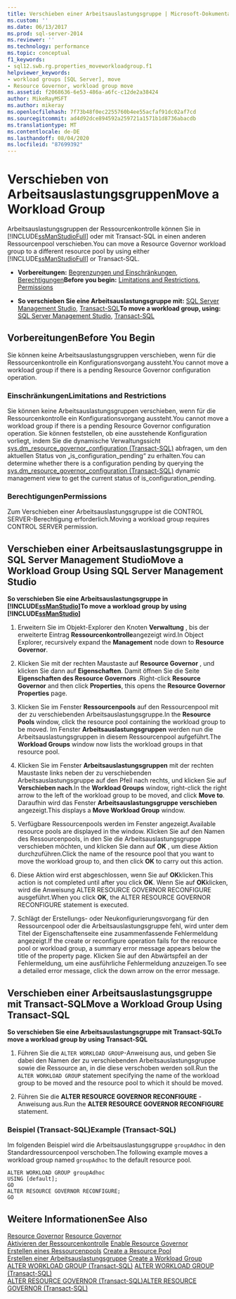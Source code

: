 ```yaml
---
title: Verschieben einer Arbeitsauslastungsgruppe | Microsoft-Dokumentation
ms.custom: ''
ms.date: 06/13/2017
ms.prod: sql-server-2014
ms.reviewer: ''
ms.technology: performance
ms.topic: conceptual
f1_keywords:
- sql12.swb.rg.properties_moveworkloadgroup.f1
helpviewer_keywords:
- workload groups [SQL Server], move
- Resource Governor, workload group move
ms.assetid: f2068636-6e53-486a-a6fc-c12de2a38424
author: MikeRayMSFT
ms.author: mikeray
ms.openlocfilehash: 7f73b48f0ec2255760b4ee55acfaf91dc02af7cd
ms.sourcegitcommit: ad4d92dce894592a259721a1571b1d8736abacdb
ms.translationtype: MT
ms.contentlocale: de-DE
ms.lasthandoff: 08/04/2020
ms.locfileid: "87699392"
---
```

# <a name="move-a-workload-group"></a><span data-ttu-id="201e4-102">Verschieben von Arbeitsauslastungsgruppen</span><span class="sxs-lookup"><span data-stu-id="201e4-102">Move a Workload Group</span></span>
  <span data-ttu-id="201e4-103">Arbeitsauslastungsgruppen der Ressourcenkontrolle können Sie in [!INCLUDE[ssManStudioFull](../../includes/ssmanstudiofull-md.md)] oder mit Transact-SQL in einen anderen Ressourcenpool verschieben.</span><span class="sxs-lookup"><span data-stu-id="201e4-103">You can move a Resource Governor workload group to a different resource pool by using either [!INCLUDE[ssManStudioFull](../../includes/ssmanstudiofull-md.md)] or Transact-SQL.</span></span>  
  
-   <span data-ttu-id="201e4-104">**Vorbereitungen:**  [Begrenzungen und Einschränkungen](#LimitationsRestrictions), [Berechtigungen](#Permissions)</span><span class="sxs-lookup"><span data-stu-id="201e4-104">**Before you begin:**  [Limitations and Restrictions](#LimitationsRestrictions), [Permissions](#Permissions)</span></span>  
  
-   <span data-ttu-id="201e4-105">**So verschieben Sie eine Arbeitsauslastungsgruppe mit:**  [SQL Server Management Studio](#MoveWGSSMS), [Transact-SQL](#MoveWGTSQL)</span><span class="sxs-lookup"><span data-stu-id="201e4-105">**To move a workload group, using:**  [SQL Server Management Studio](#MoveWGSSMS), [Transact-SQL](#MoveWGTSQL)</span></span>  
  
##  <a name="before-you-begin"></a><a name="BeforeYouBegin"></a> <span data-ttu-id="201e4-106">Vorbereitungen</span><span class="sxs-lookup"><span data-stu-id="201e4-106">Before You Begin</span></span>  
 <span data-ttu-id="201e4-107">Sie können keine Arbeitsauslastungsgruppen verschieben, wenn für die Ressourcenkontrolle ein Konfigurationsvorgang aussteht.</span><span class="sxs-lookup"><span data-stu-id="201e4-107">You cannot move a workload group if there is a pending Resource Governor configuration operation.</span></span>  
  
###  <a name="limitations-and-restrictions"></a><a name="LimitationsRestrictions"></a> <span data-ttu-id="201e4-108">Einschränkungen</span><span class="sxs-lookup"><span data-stu-id="201e4-108">Limitations and Restrictions</span></span>  
 <span data-ttu-id="201e4-109">Sie können keine Arbeitsauslastungsgruppen verschieben, wenn für die Ressourcenkontrolle ein Konfigurationsvorgang aussteht.</span><span class="sxs-lookup"><span data-stu-id="201e4-109">You cannot move a workload group if there is a pending Resource Governor configuration operation.</span></span> <span data-ttu-id="201e4-110">Sie können feststellen, ob eine ausstehende Konfiguration vorliegt, indem Sie die dynamische Verwaltungssicht [sys.dm_resource_governor_configuration &#40;Transact-SQL&#41;](/sql/relational-databases/system-dynamic-management-views/sys-dm-resource-governor-configuration-transact-sql) abfragen, um den aktuellen Status von „is_configuration_pending“ zu erhalten.</span><span class="sxs-lookup"><span data-stu-id="201e4-110">You can determine whether there is a configuration pending by querying the [sys.dm_resource_governor_configuration &#40;Transact-SQL&#41;](/sql/relational-databases/system-dynamic-management-views/sys-dm-resource-governor-configuration-transact-sql) dynamic management view to get the current status of is_configuration_pending.</span></span>  
  
###  <a name="permissions"></a><a name="Permissions"></a> <span data-ttu-id="201e4-111">Berechtigungen</span><span class="sxs-lookup"><span data-stu-id="201e4-111">Permissions</span></span>  
 <span data-ttu-id="201e4-112">Zum Verschieben einer Arbeitsauslastungsgruppe ist die CONTROL SERVER-Berechtigung erforderlich.</span><span class="sxs-lookup"><span data-stu-id="201e4-112">Moving a workload group requires CONTROL SERVER permission.</span></span>  
  
##  <a name="move-a-workload-group-using-sql-server-management-studio"></a><a name="MoveWGSSMS"></a> <span data-ttu-id="201e4-113">Verschieben einer Arbeitsauslastungsgruppe in SQL Server Management Studio</span><span class="sxs-lookup"><span data-stu-id="201e4-113">Move a Workload Group Using SQL Server Management Studio</span></span>  
 <span data-ttu-id="201e4-114">**So verschieben Sie eine Arbeitsauslastungsgruppe in [!INCLUDE[ssManStudio](../../includes/ssmanstudio-md.md)]**</span><span class="sxs-lookup"><span data-stu-id="201e4-114">**To move a workload group by using [!INCLUDE[ssManStudio](../../includes/ssmanstudio-md.md)]**</span></span>  
  
1.  <span data-ttu-id="201e4-115">Erweitern Sie im Objekt-Explorer den Knoten **Verwaltung** , bis der erweiterte Eintrag **Ressourcenkontrolle**angezeigt wird.</span><span class="sxs-lookup"><span data-stu-id="201e4-115">In Object Explorer, recursively expand the **Management** node down to **Resource Governor**.</span></span>  
  
2.  <span data-ttu-id="201e4-116">Klicken Sie mit der rechten Maustaste auf **Resource Governor** , und klicken Sie dann auf **Eigenschaften**. Damit öffnen Sie die Seite **Eigenschaften des Resource Governors** .</span><span class="sxs-lookup"><span data-stu-id="201e4-116">Right-click **Resource Governor** and then click **Properties**, this opens the **Resource Governor Properties** page.</span></span>  
  
3.  <span data-ttu-id="201e4-117">Klicken Sie im Fenster **Ressourcenpools** auf den Ressourcenpool mit der zu verschiebenden Arbeitsauslastungsgruppe.</span><span class="sxs-lookup"><span data-stu-id="201e4-117">In the **Resource Pools** window, click the resource pool containing the workload group to be moved.</span></span> <span data-ttu-id="201e4-118">Im Fenster **Arbeitsauslastungsgruppen** werden nun die Arbeitsauslastungsgruppen in diesem Ressourcenpool aufgeführt.</span><span class="sxs-lookup"><span data-stu-id="201e4-118">The **Workload Groups** window now lists the workload groups in that resource pool.</span></span>  
  
4.  <span data-ttu-id="201e4-119">Klicken Sie im Fenster **Arbeitsauslastungsgruppen** mit der rechten Maustaste links neben der zu verschiebenden Arbeitsauslastungsgruppe auf den Pfeil nach rechts, und klicken Sie auf **Verschieben nach**.</span><span class="sxs-lookup"><span data-stu-id="201e4-119">In the **Workload Groups** window, right-click the right arrow to the left of the workload group to be moved, and click **Move to**.</span></span> <span data-ttu-id="201e4-120">Daraufhin wird das Fenster **Arbeitsauslastungsgruppe verschieben** angezeigt.</span><span class="sxs-lookup"><span data-stu-id="201e4-120">This displays a **Move Workload Group** window.</span></span>  
  
5.  <span data-ttu-id="201e4-121">Verfügbare Ressourcenpools werden im Fenster angezeigt.</span><span class="sxs-lookup"><span data-stu-id="201e4-121">Available resource pools are displayed in the window.</span></span> <span data-ttu-id="201e4-122">Klicken Sie auf den Namen des Ressourcenpools, in den Sie die Arbeitsauslastungsgruppe verschieben möchten, und klicken Sie dann auf **OK** , um diese Aktion durchzuführen.</span><span class="sxs-lookup"><span data-stu-id="201e4-122">Click the name of the resource pool that you want to move the workload group to, and then click **OK** to carry out this action.</span></span>  
  
6.  <span data-ttu-id="201e4-123">Diese Aktion wird erst abgeschlossen, wenn Sie auf **OK**klicken.</span><span class="sxs-lookup"><span data-stu-id="201e4-123">This action is not completed until after you click **OK**.</span></span> <span data-ttu-id="201e4-124">Wenn Sie auf **OK**klicken, wird die Anweisung ALTER RESOURCE GOVERNOR RECONFIGURE ausgeführt.</span><span class="sxs-lookup"><span data-stu-id="201e4-124">When you click **OK**, the ALTER RESOURCE GOVERNOR RECONFIGURE statement is executed.</span></span>  
  
7.  <span data-ttu-id="201e4-125">Schlägt der Erstellungs- oder Neukonfigurierungsvorgang für den Ressourcenpool oder die Arbeitsauslastungsgruppe fehl, wird unter dem Titel der Eigenschaftenseite eine zusammenfassende Fehlermeldung angezeigt.</span><span class="sxs-lookup"><span data-stu-id="201e4-125">If the create or reconfigure operation fails for the resource pool or workload group, a summary error message appears below the title of the property page.</span></span> <span data-ttu-id="201e4-126">Klicken Sie auf den Abwärtspfeil an der Fehlermeldung, um eine ausführliche Fehlermeldung anzuzeigen.</span><span class="sxs-lookup"><span data-stu-id="201e4-126">To see a detailed error message, click the down arrow on the error message.</span></span>  
  
##  <a name="move-a-workload-group-using-transact-sql"></a><a name="MoveWGTSQL"></a> <span data-ttu-id="201e4-127">Verschieben einer Arbeitsauslastungsgruppe mit Transact-SQL</span><span class="sxs-lookup"><span data-stu-id="201e4-127">Move a Workload Group Using Transact-SQL</span></span>  
 <span data-ttu-id="201e4-128">**So verschieben Sie eine Arbeitsauslastungsgruppe mit Transact-SQL**</span><span class="sxs-lookup"><span data-stu-id="201e4-128">**To move a workload group by using Transact-SQL**</span></span>  
  
1.  <span data-ttu-id="201e4-129">Führen Sie die `ALTER WORKLOAD GROUP`-Anweisung aus, und geben Sie dabei den Namen der zu verschiebenden Arbeitsauslastungsgruppe sowie die Ressource an, in die diese verschoben werden soll.</span><span class="sxs-lookup"><span data-stu-id="201e4-129">Run the `ALTER WORKLOAD GROUP` statement specifying the name of the workload group to be moved and the resource pool to which it should be moved.</span></span>  
  
2.  <span data-ttu-id="201e4-130">Führen Sie die **ALTER RESOURCE GOVERNOR RECONFIGURE** -Anweisung aus.</span><span class="sxs-lookup"><span data-stu-id="201e4-130">Run the **ALTER RESOURCE GOVERNOR RECONFIGURE** statement.</span></span>  
  
### <a name="example-transact-sql"></a><span data-ttu-id="201e4-131">Beispiel (Transact-SQL)</span><span class="sxs-lookup"><span data-stu-id="201e4-131">Example (Transact-SQL)</span></span>  
 <span data-ttu-id="201e4-132">Im folgenden Beispiel wird die Arbeitsauslastungsgruppe `groupAdhoc` in den Standardressourcenpool verschoben.</span><span class="sxs-lookup"><span data-stu-id="201e4-132">The following example moves a workload group named `groupAdhoc` to the default resource pool.</span></span>  
  
```  
ALTER WORKLOAD GROUP groupAdhoc  
USING [default];  
GO  
ALTER RESOURCE GOVERNOR RECONFIGURE;  
GO  
```  
  
## <a name="see-also"></a><span data-ttu-id="201e4-133">Weitere Informationen</span><span class="sxs-lookup"><span data-stu-id="201e4-133">See Also</span></span>  
 <span data-ttu-id="201e4-134">[Resource Governor](resource-governor.md) </span><span class="sxs-lookup"><span data-stu-id="201e4-134">[Resource Governor](resource-governor.md) </span></span>  
 <span data-ttu-id="201e4-135">[Aktivieren der Ressourcenkontrolle](enable-resource-governor.md) </span><span class="sxs-lookup"><span data-stu-id="201e4-135">[Enable Resource Governor](enable-resource-governor.md) </span></span>  
 <span data-ttu-id="201e4-136">[Erstellen eines Ressourcenpools](create-a-resource-pool.md) </span><span class="sxs-lookup"><span data-stu-id="201e4-136">[Create a Resource Pool](create-a-resource-pool.md) </span></span>  
 <span data-ttu-id="201e4-137">[Erstellen einer Arbeitsauslastungsgruppe](create-a-workload-group.md) </span><span class="sxs-lookup"><span data-stu-id="201e4-137">[Create a Workload Group](create-a-workload-group.md) </span></span>  
 <span data-ttu-id="201e4-138">[ALTER WORKLOAD GROUP &#40;Transact-SQL&#41;](/sql/t-sql/statements/alter-workload-group-transact-sql) </span><span class="sxs-lookup"><span data-stu-id="201e4-138">[ALTER WORKLOAD GROUP &#40;Transact-SQL&#41;](/sql/t-sql/statements/alter-workload-group-transact-sql) </span></span>  
 [<span data-ttu-id="201e4-139">ALTER RESOURCE GOVERNOR &#40;Transact-SQL&#41;</span><span class="sxs-lookup"><span data-stu-id="201e4-139">ALTER RESOURCE GOVERNOR &#40;Transact-SQL&#41;</span></span>](/sql/t-sql/statements/alter-resource-governor-transact-sql)  
  
  
